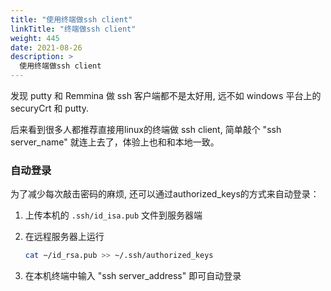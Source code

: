 ```yaml
---
title: "使用终端做ssh client"
linkTitle: "终端做ssh client"
weight: 445
date: 2021-08-26
description: >
  使用终端做ssh client
---
```



发现 putty 和 Remmina 做 ssh 客户端都不是太好用, 远不如 windows 平台上的 securyCrt 和 putty.

后来看到很多人都推荐直接用linux的终端做 ssh client, 简单敲个 "ssh server_name" 就连上去了，体验上也和和本地一致。

### 自动登录

为了减少每次敲击密码的麻烦, 还可以通过authorized_keys的方式来自动登录：

1. 上传本机的 `.ssh/id_isa.pub` 文件到服务器端

2. 在远程服务器上运行

    ```bash
    cat ~/id_rsa.pub >> ~/.ssh/authorized_keys
    ```

3. 在本机终端中输入 "ssh server_address" 即可自动登录
